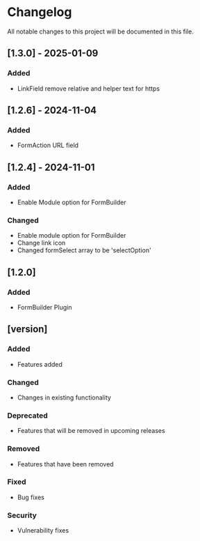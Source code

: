 # Changelog

All notable changes to this project will be documented in this file.

## [1.3.0] - 2025-01-09
### Added
- LinkField remove relative and helper text for https

## [1.2.6] - 2024-11-04
### Added
- FormAction URL field

## [1.2.4] - 2024-11-01
### Added
- Enable Module option for FormBuilder
### Changed
- Enable module option for FormBuilder
- Change link icon
- Changed formSelect array to be 'selectOption'


## [1.2.0]
### Added
- FormBuilder Plugin



## [version]
### Added
- Features added
### Changed
- Changes in existing functionality
### Deprecated
- Features that will be removed in upcoming releases
### Removed
- Features that have been removed
### Fixed
- Bug fixes
### Security
- Vulnerability fixes